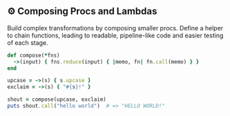 ## ⚙️ Composing Procs and Lambdas
Build complex transformations by composing smaller procs. Define a helper to chain functions, leading to readable, pipeline-like code and easier testing of each stage.

```ruby
def compose(*fns)
  ->(input) { fns.reduce(input) { |memo, fn| fn.call(memo) } }
end

upcase = ->(s) { s.upcase }
exclaim = ->(s) { "#{s}!" }

shout = compose(upcase, exclaim)
puts shout.call("hello world")  # => "HELLO WORLD!"
```